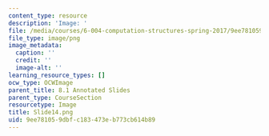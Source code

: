 ```yaml
---
content_type: resource
description: 'Image: '
file: /media/courses/6-004-computation-structures-spring-2017/9ee781059dbfc183473eb773cb614b89_Slide14.png
file_type: image/png
image_metadata:
  caption: ''
  credit: ''
  image-alt: ''
learning_resource_types: []
ocw_type: OCWImage
parent_title: 8.1 Annotated Slides
parent_type: CourseSection
resourcetype: Image
title: Slide14.png
uid: 9ee78105-9dbf-c183-473e-b773cb614b89
---
```

